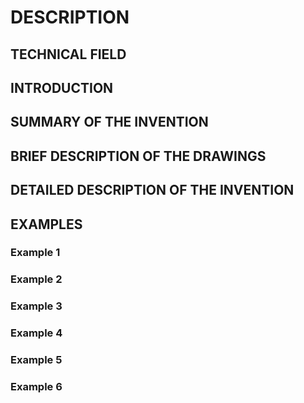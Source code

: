 # DESCRIPTION

## TECHNICAL FIELD

## INTRODUCTION

## SUMMARY OF THE INVENTION

## BRIEF DESCRIPTION OF THE DRAWINGS

## DETAILED DESCRIPTION OF THE INVENTION

## EXAMPLES

### Example 1

### Example 2

### Example 3

### Example 4

### Example 5

### Example 6

